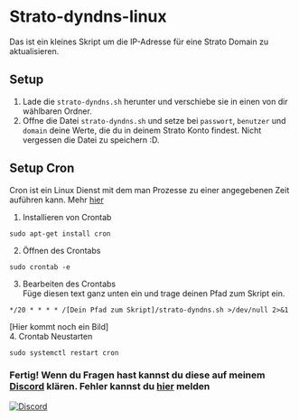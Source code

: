 # Strato-dyndns-linux
Das ist ein kleines Skript um die IP-Adresse für eine Strato Domain zu aktualisieren.
<br>
## Setup
1. Lade die `strato-dyndns.sh` herunter und verschiebe sie in einen von dir wählbaren Ordner.
2. Offne die Datei `strato-dyndns.sh` und setze bei `passwort`, `benutzer` und `domain` deine Werte, die du in deinem Strato Konto findest. Nicht vergessen die Datei zu speichern :D.
## Setup Cron
Cron ist ein Linux Dienst mit dem man Prozesse zu einer angegebenen Zeit auführen kann. Mehr [hier](https://de.wikipedia.org/wiki/Cron)
1. Installieren von Crontab
``` shell
sudo apt-get install cron 
```
2. Öffnen des Crontabs
``` shell
sudo crontab -e
```
3. Bearbeiten des Crontabs <br>
Füge diesen text ganz unten ein und trage deinen Pfad zum Skript ein.
```
*/20 * * * * /[Dein Pfad zum Skript]/strato-dyndns.sh >/dev/null 2>&1
```
[Hier kommt noch ein Bild] <br>
4. Crontab Neustarten
``` shell
sudo systemctl restart cron
```
### Fertig! Wenn du Fragen hast kannst du diese auf meinem [Discord](https://discord.gg/s9tD46Fwh8) klären. Fehler kannst du [hier](https://github.com/jonnytutorials/Strato-dyndns-linux/issues/new) melden
[![Discord](https://discordapp.com/api/guilds/743062575775875143/embed.png?style=shield)](https://discord.gg/s9tD46Fwh8)
